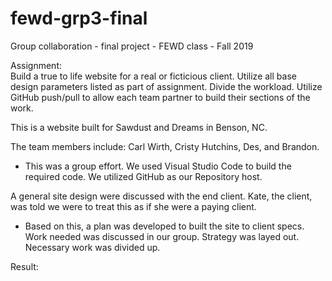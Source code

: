 # fewd-grp3-final
Group collaboration - final project - FEWD class - Fall 2019  

 Assignment:  
    Build a true to life website for a real or ficticious client.  Utilize all base design parameters listed as part of assignment.  Divide the workload.  Utilize GitHub push/pull to allow each team partner to build their sections of the work.  

 This is a website built for Sawdust and Dreams in Benson, NC. 
 
 The team members include: Carl Wirth, Cristy Hutchins, Des, and Brandon. 
   - This was a group effort.  We used Visual Studio Code to build the required code.  We utilized GitHub as our Repository host.  

A general site design were discussed with the end client.  Kate, the client, was told we were to treat this as if she were a paying client.  
   - Based on this, a plan was developed to built the site to client specs.  Work needed was discussed in our group.  Strategy was layed out.  Necessary work was divided up.  

Result:  

